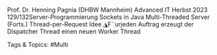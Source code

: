 Prof. Dr. Henning Pagnia (DHBW Mannheim) Advanced IT Herbst 2023 129/132Server-Programmierung Sockets in Java
Multi-Threaded Server (Forts.)
Thread-per-Request
Idee
◮F¨urjeden Auftrag erzeugt der Dispatcher Thread einen neuen Worker Thread

   Tags & Topics:
   #Multi